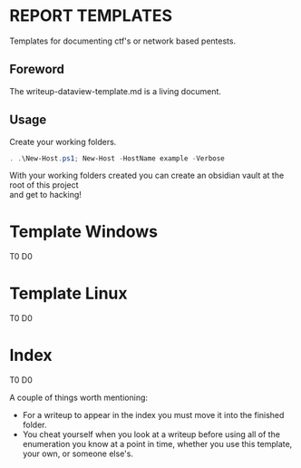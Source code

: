 # REPORT TEMPLATES
Templates for documenting ctf's or network based pentests.

## Foreword
The writeup-dataview-template.md is a living document.

## Usage
Create your working folders.
```powershell
. .\New-Host.ps1; New-Host -HostName example -Verbose
```

With your working folders created you can create an obsidian vault at the root of this project  
and get to hacking!

# Template Windows
T0 D0
# Template Linux
T0 D0
# Index
T0 D0

A couple of things worth mentioning:
- For a writeup to appear in the index you must move it into the finished folder.
- You cheat yourself when you look at a writeup before using all of the enumeration you know at a point in time, whether you use this template, your own, or someone else's.

